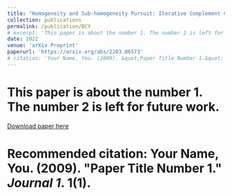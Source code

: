 ```yaml
---
title: "Homogeneity and Sub-homogeneity Pursuit: Iterative Complement Clustering PCA"
collection: publications
permalink: /publication/BCY
# excerpt: 'This paper is about the number 1. The number 2 is left for future work.'
date: 2022
venue: 'arXiv Preprint'
paperurl: 'https://arxiv.org/abs/2203.06573'
# citation: 'Your Name, You. (2009). &quot;Paper Title Number 1.&quot; <i>Journal 1</i>. 1(1).'
---
```

# This paper is about the number 1. The number 2 is left for future work.

[Download paper here](https://arxiv.org/pdf/2203.06573)

# Recommended citation: Your Name, You. (2009). "Paper Title Number 1." <i>Journal 1</i>. 1(1).


